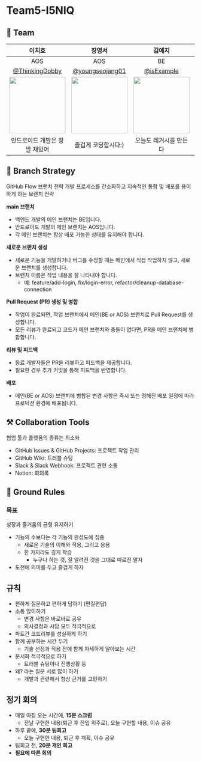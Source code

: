 # Team5-I5NIQ

## 🙆 Team
|이치호|장영서|김예지|김태형|이진우|
|:---:|:---:|:---:|:---:|:---:|
|AOS|AOS|BE|BE|BE|
|[@ThinkingDobby](https://github.com/ThinkingDobby)|[@youngseojang01](https://github.com/youngseojang01)|[@isExample](https://github.com/isExample)|[@johan1103](https://github.com/johan1103)|[@binaryrain97](https://github.com/binaryrain97)|
|<img src="https://github.com/softeerbootcamp-3rd/Team5-teemoteemo/assets/93423346/34d9a9a7-088b-42e2-af93-b53d0816d409" width="150" height="150">|<img src="https://github.com/softeerbootcamp-3rd/Team5-teemoteemo/assets/93423346/18f13309-f94d-41a0-a915-6fdf197ae5c4" width="150" height="150">|<img src="https://github.com/softeerbootcamp-3rd/Team5-teemoteemo/assets/93423346/c13a9bea-7c08-4f6c-8af2-85498229ac34" width="150" height="150">|<img src="https://github.com/softeerbootcamp-3rd/Team5-teemoteemo/assets/93423346/21fd5e53-66d8-4025-a5db-225d56c1246b" width="150" height="150">|<img src="https://github.com/softeerbootcamp-3rd/Team5-teemoteemo/assets/93423346/918fb836-6b5b-4676-a2cd-025e91c66090" width="150" height="150">|
|안드로이드 개발은 정말 재밌어|즐겁게 코딩합시다:)|오늘도 레거시를 만든다|백엔드 너무 재밌다|나의 코드 한 줄이 현대를 바꾼다|

## 📌 Branch Strategy
GitHub Flow 브랜치 전략
개발 프로세스를 간소화하고 지속적인 통합 및 배포를 용이하게 하는 브랜치 전략

**main 브랜치**
- 백엔드 개발의 메인 브랜치는 BE입니다.
- 안드로이드 개발의 메인 브랜치는 AOS입니다.
- 각 메인 브랜치는 항상 배포 가능한 상태를 유지해야 합니다.

**새로운 브랜치 생성**
- 새로운 기능을 개발하거나 버그를 수정할 때는 메인에서 직접 작업하지 않고, 새로운 브랜치를 생성합니다.
- 브랜치 이름은 작업 내용을 잘 나타내야 합니다.
  - 예: feature/add-login, fix/login-error, refactor/cleanup-database-connection

**Pull Request (PR) 생성 및 병합**
- 작업이 완료되면, 작업 브랜치에서 메인(BE or AOS) 브랜치로 Pull Request를 생성합니다.
- 모든 리뷰가 완료되고 코드가 메인 브랜치와 충돌이 없다면, PR을 메인 브랜치에 병합합니다.

**리뷰 및 피드백**
- 동료 개발자들은 PR을 리뷰하고 피드백을 제공합니다.
- 필요한 경우 추가 커밋을 통해 피드백을 반영합니다.

**배포**
- 메인(BE or AOS) 브랜치에 병합된 변경 사항은 즉시 또는 정해진 배포 일정에 따라 프로덕션 환경에 배포됩니다.

## ⚒️ Collaboration Tools
협업 툴과 플랫폼의 종류는 최소화
- GitHub Issues & GitHub Projects: 프로젝트 작업 관리
- GitHub Wiki: 트러블 슈팅
- Slack & Slack Webhook: 프로젝트 관련 소통
- Notion: 회의록

## 🤝 Ground Rules
### 목표
성장과 즐거움의 균형 유지하기
- 기능의 수보다는 각 기능의 완성도에 집중
    - 새로운 기술의 이해와 적용, 그리고 응용
    - 한 가지라도 깊게 학습
        - 누구나 하는 것, 잘 알려진 것을 그대로 따르진 말자
- 도전에 의미를 두고 즐겁게 하자

## 규칙
- 편하게 질문하고 편하게 답하기 (편질편답)
- 소통 많이하기
    - 변경 사항은 바로바로 공유
    - 의사결정과 사담 모두 적극적으로
- 파트간 코드리뷰를 성실하게 하기
- 함께 공부하는 시간 두기
    - 기술 선정과 적용 전에 함께 자세하게 알아보는 시간
- 문서화 적극적으로 하기
    - 트러블 슈팅이나 진행상황 등
- 왜? 라는 질문 서로 많이 하기
    - 개발과 관련해서 항상 근거를 고민하기

## 정기 회의
- 매일 아침 오는 시간에, **15분 스크럼**
    - 전날 구현한 내용(퇴근 후 잔업 위주로), 오늘 구현할 내용, 이슈 공유
- 하루 끝에, **30분 팀회고**
    - 오늘 구현한 내용, 퇴근 후 계획, 이슈 공유
- 팀회고 전, **20분 개인 회고**
- **필요에 따른 회의**
      